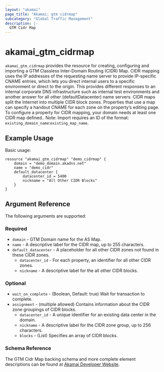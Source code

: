 ```yaml
---
layout: "akamai"
page_title: "Akamai: gtm cidrmap"
subcategory: "Global Traffic Management"  
description: |-
  GTM Cidr Map
---
```


# akamai_gtm_cidrmap

`akamai_gtm_cidrmap` provides the resource for creating, configuring and importing a GTM Classless Inter-Domain Routing (CIDR) Map. CIDR mapping uses the IP addresses of the requesting name server to provide IP-specific CNAME entries, which lets you direct internal users to a specific environment or direct to the origin. This provides different responses to an internal corporate DNS infrastructure such as internal test environments and another answer for all other (defaultDatacenter) name servers. CIDR maps split the Internet into multiple CIDR block zones. Properties that use a map can specify a handout CNAME for each zone on the property’s editing page. To configure a property for CIDR mapping, your domain needs at least one CIDR map defined.. Note: Import requires an ID of the format: `existing_domain_name`:`existing_map_name`.

## Example Usage

Basic usage:

```hcl
resource "akamai_gtm_cidrmap" "demo_cidrmap" {
    domain = "demo_domain.akadns.net"
    name = "demo_cidr"
    default_datacenter {
        datacenter_id = 5400
        nickname = "All Other CIDR Blocks"
    }
}
```

## Argument Reference

The following arguments are supported:

### Required

* `domain` - GTM Domain name for the AS Map.
* `name` - A descriptive label for the CIDR map, up to 255 characters.
* `default_datacenter` - A placeholder for all other CIDR zones not found in these CIDR zones.
  * `datacenter_id` - For each property, an identifier for all other CIDR zones.
  * `nickname` - A descriptive label for the all other CIDR blocks.

### Optional
 
* `wait_on_complete` - (Boolean, Default: true) Wait for transaction to complete.
* `assignment` - (multiple allowed) Contains information about the CIDR zone groupings of CIDR blocks.
  * `datacenter_id` - A unique identifier for an existing data center in the domain.
  * `nickname` - A descriptive label for the CIDR zone group, up to 256 characters.
  * `blocks` - (List) Specifies an array of CIDR blocks.

### Schema Reference

The GTM Cidr Map backing schema and more complete element descriptions can be found at [Akamai Developer Website](https://developer.akamai.com/api/web_performance/global_traffic_management/v1.html#cidrmap).

